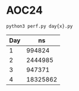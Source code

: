 # AOC24

`python3 perf.py day{x}.py`

| Day |   ns    |
|-----|---------|
|  1  |  994824  |
|  2  |  2444985 |
|  3  |  947371  |
|  4  | 18325862 |